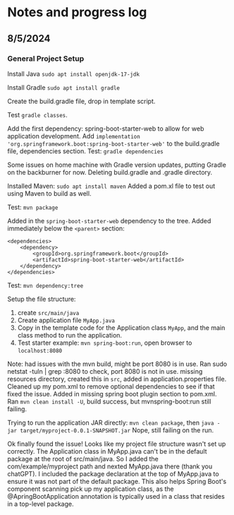 # Notes and progress log

## 8/5/2024

### General Project Setup

Install Java ```sudo apt install openjdk-17-jdk```

Install Gradle ```sudo apt install gradle```

Create the build.gradle file, drop in template script.

Test ```gradle classes```.

Add the first dependency: spring-boot-starter-web to allow for web application development.
Add ```implementation 'org.springframework.boot:spring-boot-starter-web'``` to the build.gradle file, dependencies section.
Test: ```gradle dependencies```

Some issues on home machine with Gradle version updates, putting Gradle on the backburner for now.
Deleting build.gradle and .gradle directory.

Installed Maven: ``sudo apt install maven``
Added a pom.xl file to test out using Maven to build as well.

Test: ```mvn package```

Added in the ```spring-boot-starter-web``` dependency to the tree.
Added immediately below the ```<parent>``` section:
```
<dependencies>
	<dependency>
		<groupId>org.springframework.boot</groupId>
		<artifactId>spring-boot-starter-web</artifactId>
	</dependency>
</dependencies>
```

Test: ```mvn dependency:tree```

Setup the file structure:

1. create ```src/main/java```
2. Create application file ```MyApp.java```
3. Copy in the template code for the Application class ```MyApp```, and the main class method to run the application.
4. Test starter example: ```mvn spring-boot:run```, open browser to ```localhost:8080``` 

Note: had issues with the mvn build, might be port 8080 is in use.
Ran sudo netstat -tuln | grep :8080 to check, port 8080 is not in use.
missing resources directory, created this in ```src```, added in application.properties file. 
Cleaned up my pom.xml to remove optional dependencies to see if that fixed the issue.
Added in missing spring boot plugin section to pom.xml.
Ran ```mvn clean install -U```, build success, but mvnspring-boot:run still failing.

Trying to run the application JAR directly: ```mvn clean package```, then ```java -jar target/myproject-0.0.1-SNAPSHOT.jar```
Nope, still failing on the run.

Ok finally found the issue! Looks like my project file structure wasn't set up correctly.
The Application class in MyApp.java can't be in the default package at the root of src/main/java.
So I added the com/example/myproject path and nexted MyApp.java there (thank you chatGPT).
I included the package declaration at the top of MyApp.java to ensure it was not part of the default package.
This also helps Spring Boot's component scanning pick up my application class, as the @ApringBootApplication annotation is typically used in a class that resides in a top-level package.


